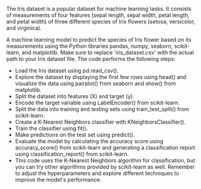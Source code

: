 The Iris dataset is a popular dataset for machine learning tasks. It consists of measurements of four features (sepal length, sepal width, petal length, and petal width) of three different species of Iris flowers (setosa, versicolor, and virginica).

A machine learning model to predict the species of Iris flower based on its measurements using the Python libraries pandas, numpy, seaborn, scikit-learn, and matplotlib.
Make sure to replace 'iris_dataset.csv' with the actual path to your Iris dataset file. The code performs the following steps:

- Load the Iris dataset using pd.read_csv().
- Explore the dataset by displaying the first few rows using head() and visualize the data using pairplot() from seaborn and show() from matplotlib.
- Split the dataset into features (X) and target (y).
- Encode the target variable using LabelEncoder() from scikit-learn.
- Split the data into training and testing sets using train_test_split() from scikit-learn.
- Create a K-Nearest Neighbors classifier with KNeighborsClassifier().
- Train the classifier using fit().
- Make predictions on the test set using predict().
- Evaluate the model by calculating the accuracy score using accuracy_score() from scikit-learn and generating a classification report using classification_report() from scikit-learn.
- This code uses the K-Nearest Neighbors algorithm for classification, but you can try other algorithms provided by scikit-learn as well. Remember to adjust the hyperparameters and explore different techniques to improve the model's performance.
